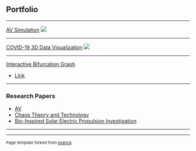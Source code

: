## Portfolio

---

<!--### Category Name 1 -->

[AV Simulation](https://github.com/anafdal/AV-Simulation)
<img src="images/dummy_thumbnail.jpg?raw=true"/>

---
[COVID-19 3D Data Visualization](https://github.com/anafdal/CGT515_DataVisualization)
<img src="images/dummy_thumbnail.jpg?raw=true"/>

---
[Interactive Bifurcation Graph](https://mcs.bw.edu/~adalipi15/Chaos_Theory_And_Technology_Paper.html)
- [Link](https://mcs.bw.edu/~adalipi15/135/bff.html)



---

### Research Papers

- [AV](http://example.com/)
- [Chaos Theory and Technology](https://mcs.bw.edu/~adalipi15/Chaos_Theory_And_Technology_Paper.html)
- [Bio-Inspired Solar Electric Propulsion Investigation](/pdf/2018%20Space%20Academy%20Final%20Report%20copy-converted.pdf)


---




---
<p style="font-size:11px">Page template forked from <a href="https://github.com/evanca/quick-portfolio">evanca</a></p>
<!-- Remove above link if you don't want to attibute -->
